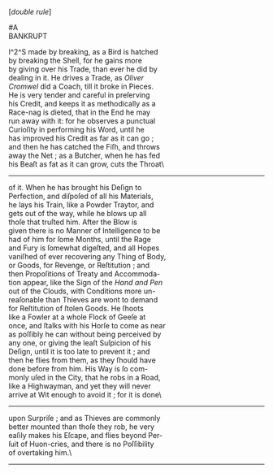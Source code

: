 [*double rule*]

#A\
BANKRUPT

I^2^S made by breaking, as a Bird is hatched\
by breaking the Shell, for he gains more\
by giving over his Trade, than ever he did by\
dealing in it.  He drives a Trade, as *Oliver*\
*Cromwel* did a Coach, till it broke in Pieces.\
He is very tender and careful in preſerving\
his Credit, and keeps it as methodically as a\
Race-nag is dieted, that in the End he may\
run away with it: for he observes a punctual\
Curioſity in performing his Word, until he\
has improved his Credit as far as it can go ;\
and then he has catched the Fiſh, and throws\
away the Net ; as a Butcher, when he has fed\
his Beaſt as fat as it can grow, cuts the Throat\


---


of it.  When he has brought his Deſign to\
Perfection, and diſpoſed of all his Materials,\
he lays his Train, like a Powder Traytor, and\
gets out of the way, while he blows up all\
thoſe that truſted him.  After the Blow is\
given there is no Manner of Intelligence to be\
had of him for ſome Months, until the Rage\
and Fury is ſomewhat digeſted, and all Hopes\
vaniſhed of ever recovering any Thing of Body,\
or Goods, for Revenge, or Reſtitution ; and\
then Propoſitions of Treaty and Accommoda-\
tion appear, like the Sign of the *Hand and Pen*\
out of the Clouds, with Conditions more un-\
reaſonable than Thieves are wont to demand\
for Reſtitution of ſtolen Goods.  He ſhoots\
like a Fowler at a whole Flock of Geeſe at\
once, and ſtalks with his Horſe to come as near\
as poſſibly he can without being perceived by\
any one, or giving the leaſt Suſpicion of his\
Deſign, until it is too late to prevent it ; and\
then he flies from them, as they ſhould have\
done before from him.  His Way is ſo com-\
monly uſed in the City, that he robs in a Road,\
like a Highwayman, and yet they will never\
arrive at Wit enough to avoid it ; for it is done\


---


upon Surpriſe ; and as Thieves are commonly\
better mounted than thoſe they rob, he very\
eaſily makes his Eſcape, and flies beyond Per-\
ſuit of Huon-cries, and there is no Poſſibility\
of overtaking him.\


---


